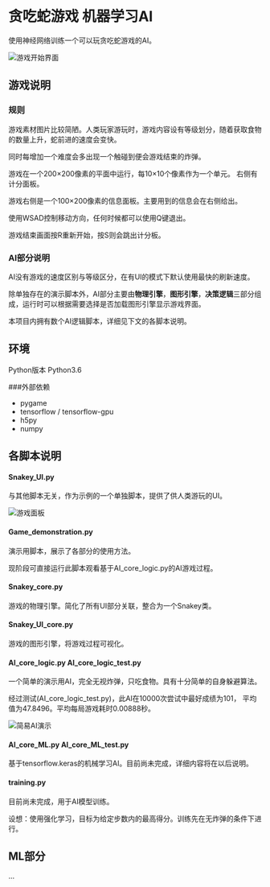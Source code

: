 # 贪吃蛇游戏 机器学习AI

使用神经网络训练一个可以玩贪吃蛇游戏的AI。

![游戏开始界面](https://github.com/cstrikest/ML_Snakey/blob/master/images/gamestart_image.png?raw=true)

## 游戏说明

### 规则

游戏素材图片比较简陋。人类玩家游玩时，游戏内容设有等级划分，随着获取食物的数量上升，蛇前进的速度会变快。

同时每增加一个难度会多出现一个触碰到便会游戏结束的炸弹。

游戏在一个200×200像素的平面中运行，每10×10个像素作为一个单元。 右侧有计分面板。

游戏右侧是一个100×200像素的信息面板。主要用到的信息会在右侧给出。

使用WSAD控制移动方向，任何时候都可以使用Q键退出。

游戏结束画面按R重新开始，按S则会跳出计分板。

### AI部分说明

AI没有游戏的速度区别与等级区分，在有UI的模式下默认使用最快的刷新速度。

除单独存在的演示脚本外，AI部分主要由**物理引擎**，**图形引擎**，**决策逻辑**三部分组成，运行时可以根据需要选择是否加载图形引擎显示游戏界面。

本项目内拥有数个AI逻辑脚本，详细见下文的各脚本说明。

## 环境

Python版本 Python3.6

###外部依赖

* pygame
* tensorflow / tensorflow-gpu
* h5py
* numpy

## 各脚本说明

#### Snakey_UI.py

与其他脚本无关，作为示例的一个单独脚本，提供了供人类游玩的UI。

![游戏面板](https://github.com/cstrikest/ML_Snakey/blob/master/images/game_image.png?raw=true)

#### Game_demonstration.py

演示用脚本，展示了各部分的使用方法。

现阶段可直接运行此脚本观看基于AI_core_logic.py的AI游戏过程。

#### Snakey_core.py

游戏的物理引擎。简化了所有UI部分关联，整合为一个Snakey类。

#### Snakey_UI_core.py

游戏的图形引擎，将游戏过程可视化。

#### AI_core_logic.py AI_core_logic_test.py

一个简单的演示用AI，完全无视炸弹，只吃食物。具有十分简单的自身躲避算法。

经过测试(AI_core_logic_test.py)，此AI在10000次尝试中最好成绩为101，
平均值为47.8496。平均每局游戏耗时0.00888秒。

![简易AI演示](https://github.com/cstrikest/ML_Snakey/blob/master/images/2.gif?raw=true)

#### AI_core_ML.py AI_core_ML_test.py

基于tensorflow.keras的机械学习AI。目前尚未完成，详细内容将在以后说明。

#### training.py

目前尚未完成，用于AI模型训练。

设想：使用强化学习，目标为给定步数内的最高得分。训练先在无炸弹的条件下进行。

## ML部分

...
